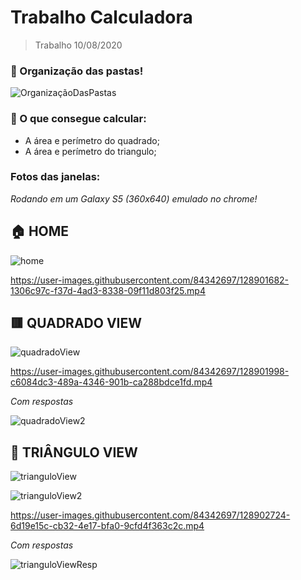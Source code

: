# **Trabalho Calculadora**
> Trabalho 10/08/2020

### :camera_flash: Organização das pastas! 

![OrganizaçãoDasPastas](https://user-images.githubusercontent.com/84342697/128898154-c32d34a9-921a-473a-842e-022a29f3262a.png)

### :brain: O que consegue calcular:

+ A área e perímetro do quadrado;
+ A área e perímetro do triangulo;

### Fotos das janelas:
_Rodando em um Galaxy S5 (360x640) emulado no chrome!_

## 🏠 __HOME__

![home](https://user-images.githubusercontent.com/84342697/128899569-657d9b88-6874-4e55-b2b9-c7db7ea21a80.png)


https://user-images.githubusercontent.com/84342697/128901682-1306c97c-f37d-4ad3-8338-09f11d803f25.mp4


## 🟥 __QUADRADO VIEW__


![quadradoView](https://user-images.githubusercontent.com/84342697/128899819-50d25c0e-5f9b-490e-91ea-12d7f64725c6.png)


https://user-images.githubusercontent.com/84342697/128901998-c6084dc3-489a-4346-901b-ca288bdce1fd.mp4


_Com respostas_

![quadradoView2](https://user-images.githubusercontent.com/84342697/128899971-153a023a-e9fa-4cd7-8c36-4cfd3e521090.png)

## 🔺 __TRIÂNGULO VIEW__

![trianguloView](https://user-images.githubusercontent.com/84342697/128900302-32291a1e-eac5-492c-a348-e24bc051dee2.png)

![trianguloView2](https://user-images.githubusercontent.com/84342697/128901321-449c4951-7bf5-4f10-a5f8-7e0243eb12be.png)


https://user-images.githubusercontent.com/84342697/128902724-6d19e15c-cb32-4e17-bfa0-9cfd4f363c2c.mp4


_Com respostas_

![trianguloViewResp](https://user-images.githubusercontent.com/84342697/128901338-a091adfa-745f-4d1a-b516-0aaeedc470d4.png)






